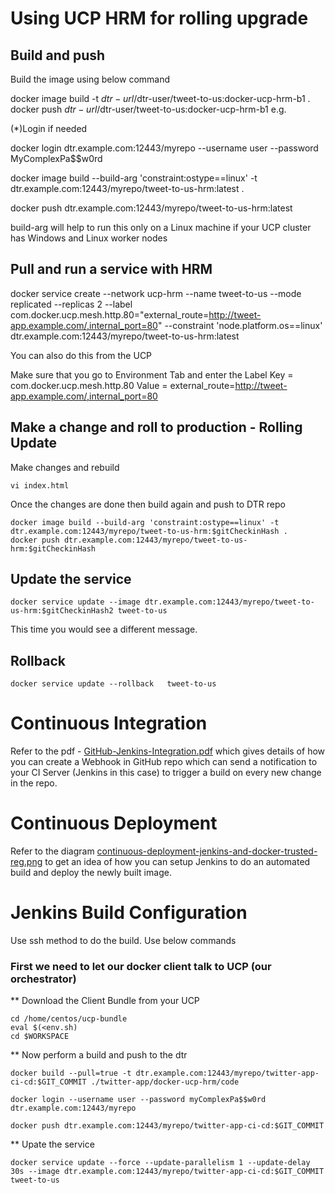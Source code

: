 # Using UCP HRM for rolling upgrade
## Build and push

Build the image using below command

docker image build -t $dtr-url/$dtr-user/tweet-to-us:docker-ucp-hrm-b1 .
docker push $dtr-url/$dtr-user/tweet-to-us:docker-ucp-hrm-b1
e.g.

(*)Login if needed

docker login dtr.example.com:12443/myrepo --username user --password MyComplexPa$$w0rd

docker image build --build-arg 'constraint:ostype==linux' -t dtr.example.com:12443/myrepo/tweet-to-us-hrm:latest .
     
docker push dtr.example.com:12443/myrepo/tweet-to-us-hrm:latest

build-arg will help to run this only on a Linux machine if your UCP cluster has Windows and Linux worker nodes

## Pull and run a service with HRM 

docker service create --network ucp-hrm --name tweet-to-us --mode replicated --replicas 2 --label com.docker.ucp.mesh.http.80="external_route=http://tweet-app.example.com/,internal_port=80" --constraint 'node.platform.os==linux' dtr.example.com:12443/myrepo/tweet-to-us-hrm:latest

You can also do this from the UCP

Make sure that you go to Environment Tab and enter the Label
Key = com.docker.ucp.mesh.http.80
Value = external_route=http://tweet-app.example.com/,internal_port=80

## Make a change and roll to production - Rolling Update

Make changes and rebuild
```
vi index.html
```
Once the changes are done then build again and push to DTR repo
```
docker image build --build-arg 'constraint:ostype==linux' -t dtr.example.com:12443/myrepo/tweet-to-us-hrm:$gitCheckinHash .
docker push dtr.example.com:12443/myrepo/tweet-to-us-hrm:$gitCheckinHash
```
## Update the service
```
docker service update --image dtr.example.com:12443/myrepo/tweet-to-us-hrm:$gitCheckinHash2 tweet-to-us
```

This time you would see a different message.


## Rollback

```
docker service update --rollback   tweet-to-us
```

# Continuous Integration
Refer to the pdf - [GitHub-Jenkins-Integration.pdf](GitHub-Jenkins-Integration.pdf) which gives details of how you can create a Webhook in GitHub repo which can send a notification to your CI Server (Jenkins in this case) to trigger a build on every new change in the repo.


# Continuous Deployment
Refer to the diagram [continuous-deployment-jenkins-and-docker-trusted-reg.png](continuous-deployment-jenkins-and-docker-trusted-reg.png) to get an idea of how you can setup Jenkins to do an automated build and deploy the newly built image.

# Jenkins Build Configuration
Use ssh method to do the build. Use below commands

### First we need to let our docker client talk to UCP (our orchestrator)
** Download the Client Bundle from your UCP

```
cd /home/centos/ucp-bundle
eval $(<env.sh)
cd $WORKSPACE
```

** Now perform a build and push to the dtr
```
docker build --pull=true -t dtr.example.com:12443/myrepo/twitter-app-ci-cd:$GIT_COMMIT ./twitter-app/docker-ucp-hrm/code

docker login --username user --password myComplexPa$$w0rd dtr.example.com:12443/myrepo

docker push dtr.example.com:12443/myrepo/twitter-app-ci-cd:$GIT_COMMIT
```
** Upate the service
```
docker service update --force --update-parallelism 1 --update-delay 30s --image dtr.example.com:12443/myrepo/twitter-app-ci-cd:$GIT_COMMIT tweet-to-us 
```
